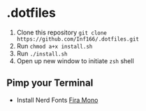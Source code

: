 # .dotfiles

1. Clone this repository `git clone https://github.com/Inf166/.dotfiles.git`
2. Run `chmod a+x install.sh`
3. Run `./install.sh`
4. Open up new window to initiate `zsh` shell

## Pimp your Terminal

- Install Nerd Fonts [Fira Mono](https://github.com/ryanoasis/nerd-fonts/releases/download/v2.3.3/FiraMono.zip)
